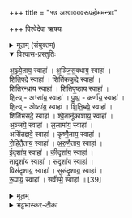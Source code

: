 +++
title = "१७ अश्वावयवरूपहोममन्त्राः"

+++
विश्वेदेवा ऋषयः

<details><summary>मूलम् (संयुक्तम्)</summary>

अ॒ञ्ज्ये॒ताय॒ स्वाहा॑ञ्जिस॒क्थाय॒ स्वाहा॑ शिति॒पदे॒ स्वाहा॒ शिति॑ककुदे॒ स्वाहा॑ शिति॒रन्ध्रा॑य॒ स्वाहा॑ शितिपृ॒ष्ठाय॒ स्वाहा॑ शि॒त्यꣳसा॑य॒ स्वाहा॑ पुष्प॒कर्णा॑य॒ स्वाहा॑ शि॒त्योष्ठा॑य॒ स्वाहा॑ शिति॒भ्रवे॒ स्वाहा॒ शिति॑भसदे॒ स्वाहा॑ श्वे॒तानू॑काशाय॒ स्वाहा॒ञ्जये॒ स्वाहा॑ ल॒लामा॑य॒ स्वाहाऽसि॑तज्ञवे॒ स्वाहा॑ कृष्णै॒ताय॒ स्वाहा॑ रोहितै॒ताय॒ स्वाहा॑रुणै॒ताय॒ स्वाहे॒दृशा॑य॒ स्वाहा॑ की॒दृशा॑य॒ स्वाहा॑ ता॒दृशा॑य॒ स्वाहा॑ स॒दृशा॑य॒ स्वाहा॒ विस॑दृशाय॒ स्वाहा॒ सुस॑दृ॒शाय॒ स्वाहा॑ रू॒पाय॒ स्वाहा॒ सर्व॑स्मै॒ स्वाहा॑ ॥ [39]  
</details>

<details open><summary>विश्वास-प्रस्तुतिः</summary>

अ॒ञ्ज्ये॒ताय॒ स्वाहा॑ । अ॒ञ्जि॒स॒क्थाय॒ स्वाहा॑ ।  
शि॒ति॒पदे॒ स्वाहा॑ । शिति॑ककुदे॒ स्वाहा॑ ।  
शि॒ति॒रन्ध्रा॑य॒ स्वाहा॑ । शि॒ति॒पृ॒ष्ठाय॒ स्वाहा॑ ।  
शि॒त्य् - अꣳसा॑य॒ स्वाहा॑ । पु॒ष्प॒ - कर्णा॑य॒ स्वाहा॑ ।  
शि॒त्य् - ओष्ठा॑य॒ स्वाहा॑ । शि॒ति॒भ्रवे॒ स्वाहा॑ ।  
शिति॑भसदे॒ स्वाहा॑ । श्वे॒तानू॑काशाय॒ स्वाहा॑ ।  
अ॒ञ्जये॒ स्वाहा॑ । ल॒लामा॑य॒ स्वाहा॑ ।  
असि॑तज्ञवे॒ स्वाहा॑ । कृ॒ष्णै॒ताय॒ स्वाहा॑ ।  
रो॒हि॒तै॒ताय॒ स्वाहा॑ । अ॒रु॒णै॒ताय॒ स्वाहा॑ ।  
ई॒दृशा॑य॒ स्वाहा॑ । की॒दृशा॑य॒ स्वाहा॑ ।  
ता॒दृशा॑य॒ स्वाहा॑ । स॒दृशा॑य॒ स्वाहा॑ ।  
विस॑दृशाय॒ स्वाहा॑ । सुस॑दृ॒शाय॒ स्वाहा॑ ।  
रू॒पाय॒ स्वाहा॑ । सर्व॑स्मै॒ स्वाहा॑ ॥ [39]
</details>

<details><summary>मूलम्</summary>

अ॒ञ्ज्ये॒ताय॒ स्वाहा॑ । अ॒ञ्जि॒स॒क्थाय॒ स्वाहा॑ ।  
शि॒ति॒पदे॒ स्वाहा॑ । शिति॑ककुदे॒ स्वाहा॑ ।  
शि॒ति॒रन्ध्रा॑य॒ स्वाहा॑ । शि॒ति॒पृ॒ष्ठाय॒ स्वाहा॑ ।  
शि॒त्य् - अꣳसा॑य॒ स्वाहा॑ । पु॒ष्प॒ - कर्णा॑य॒ स्वाहा॑ ।  
शि॒त्य् - ओष्ठा॑य॒ स्वाहा॑ । शि॒ति॒भ्रवे॒ स्वाहा॑ ।  
शिति॑भसदे॒ स्वाहा॑ । श्वे॒तानू॑काशाय॒ स्वाहा॑ ।  
अ॒ञ्जये॒ स्वाहा॑ । ल॒लामा॑य॒ स्वाहा॑ ।  
असि॑तज्ञवे॒ स्वाहा॑ । कृ॒ष्णै॒ताय॒ स्वाहा॑ ।  
रो॒हि॒तै॒ताय॒ स्वाहा॑ । अ॒रु॒णै॒ताय॒ स्वाहा॑ ।  
ई॒दृशा॑य॒ स्वाहा॑ । की॒दृशा॑य॒ स्वाहा॑ ।  
ता॒दृशा॑य॒ स्वाहा॑ । स॒दृशा॑य॒ स्वाहा॑ ।  
विस॑दृशाय॒ स्वाहा॑ । सुस॑दृ॒शाय॒ स्वाहा॑ ।  
रू॒पाय॒ स्वाहा॑ । सर्व॑स्मै॒ स्वाहा॑ ॥ [39]
</details>

<details><summary>भट्टभास्कर-टीका</summary>

1अथाश्वरूपाणि जुहोति - अञ्ज्येतायेत्यादि ॥ अञ्ज्येताय केचिदाहुः - अञ्जिः शुक्लः एतः सन्ध्यावर्णं इति । अन्ये आहुः - अञ्जिः कृष्णः एतः शुक्लः इति । अञ्जिश्चासौ एतश्च अञ्ज्येतः । 'वर्णो वर्णेन' इति समासः, 'वर्णो वर्णेषु' इति पूर्वपदप्रकृतिस्वरत्वस्य 'अनेतः' इति पर्युदासात् । समासान्तोदात्तत्वमेव भवति । अञ्जिसक्थाय शुक्लसक्थाय । ऊरुमूलस्थानि अस्थीनि सक्थीनि । 'बहुव्रीहौ सक्थ्यक्ष्णोः' इति षच्, 'सक्थं चाक्रान्तात्' इत्युत्तरपदान्तोदात्तत्वम् । शितिपदे शुक्लपादाय 'पादस्य लोपः' इति लोपः समासान्त, 'पादः पत्' इति पद्भावः, 'शितेर्नित्या बह्वच्' इत्युतरपदप्रकृतिस्वरत्वम् । शितिककुदि शुक्लककुदाय । ककुदस्यावस्थायां लोपः । कदाचिच् बह्वच्त्वात् शितिस्वराभावात् । शितिरन्ध्रादिषु स एव च स्वरः प्रवर्तते । पुष्पकर्णाय पुष्पाकारलक्षणं कर्णयोर्यस्य । 'कर्णो वर्णलक्षणात्' इत्युत्तरपदाद्युदात्तत्वम् । शितिभसदे । भसत् अपानप्रदेशः, 'अभसत्' इति पर्युदासात् शितिस्वराभावः । श्वेतानूकाय श्वेताक्षायेति केचित् । श्वेतशरीरप्रकाशायेत्यन्ये । अञ्जये सर्वशुक्लाय । ललामाय ललामवते । असितज्ञवे, छान्दसो ज्ञुभावो जानुनः । कृष्णैताय कृष्णश्चासावेतश्च, स्वरसमासौ पूर्वावेव । एवमुत्तरयोरपि लोहितः शुक्लाधिको रक्तः । ईदृशाय इदमिव पश्यत्यात्मानमिति 'त्यदादिषु दृशः' इति कन्प्रत्ययः, 'इदंकिमोरीश्की' । एवं कीदृशाय । सदृशाय 'समानान्ययोश्च' इति कन् । योगविभागात् अन्यत्रापीष्यते इति समानस्य सभावः । रूपाय रूपमात्राय । सर्वस्मै अनुक्तायापि ॥

इति सप्तमे तृतीये सप्तदशोनुवाकः ॥  
</details>
